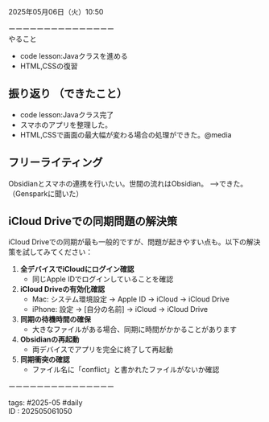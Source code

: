  
2025年05月06日（火）10:50    
  
  
ーーーーーーーーーーーーーーー  
やること
- code lesson:Javaクラスを進める
- HTML,CSSの復習
## 振り返り  （できたこと）
  - code lesson:Javaクラス完了
  - スマホのアプリを整理した。
  - HTML,CSSで画面の最大幅が変わる場合の処理ができた。@media



## フリーライティング  
  Obsidianとスマホの連携を行いたい。世間の流れはObsidian。
  -->できた。（Gensparkに聞いた）
  ## iCloud Driveでの同期問題の解決策

iCloud Driveでの同期が最も一般的ですが、問題が起きやすい点も。以下の解決策を試してみてください：

1. **全デバイスでiCloudにログイン確認**
    - 同じApple IDでログインしていることを確認
2. **iCloud Driveの有効化確認**
    - Mac: システム環境設定 → Apple ID → iCloud → iCloud Drive
    - iPhone: 設定 → [自分の名前] → iCloud → iCloud Drive
3. **同期の待機時間の確保**
    - 大きなファイルがある場合、同期に時間がかかることがあります
4. **Obsidianの再起動**
    - 両デバイスでアプリを完全に終了して再起動
5. **同期衝突の確認**
    - ファイル名に「conflict」と書かれたファイルがないか確認

  


  
ーーーーーーーーーーーーーーー   
  
tags: #2025-05 #daily  
ID : 202505061050